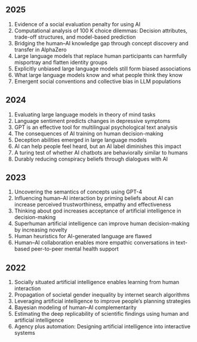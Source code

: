 ## 2025
1. Evidence of a social evaluation penalty for using AI
2. Computational analysis of 100 K choice dilemmas: Decision attributes, trade-off structures, and model-based prediction
3. Bridging the human–AI knowledge gap through concept discovery and transfer in AlphaZero
4. Large language models that replace human participants can harmfully misportray and flatten identity groups
5. Explicitly unbiased large language models still form biased associations
6. What large language models know and what people think they know
7. Emergent social conventions and collective bias in LLM populations

## 2024
1. Evaluating large language models in theory of mind tasks
2. Language sentiment predicts changes in depressive symptoms
3. GPT is an effective tool for multilingual psychological text analysis
4. The consequences of AI training on human decision-making
5. Deception abilities emerged in large language models
6. AI can help people feel heard, but an AI label diminishes this impact
7. A turing test of whether AI chatbots are behaviorally similar to humans
8. Durably reducing conspiracy beliefs through dialogues with AI

## 2023
1. Uncovering the semantics of concepts using GPT-4
2. Influencing human–AI interaction by priming beliefs about AI can increase perceived trustworthiness, empathy and effectiveness
3. Thinking about god increases acceptance of artificial intelligence in decision-making
4. Superhuman artificial intelligence can improve human decision-making by increasing novelty
5. Human heuristics for AI-generated language are flawed
6. Human–AI collaboration enables more empathic conversations in text-based peer-to-peer mental health support

## 2022
1. Socially situated artificial intelligence enables learning from human interaction
2. Propagation of societal gender inequality by internet search algorithms
3. Leveraging artificial intelligence to improve people’s planning strategies
4. Bayesian modeling of human–AI complementarity
5. Estimating the deep replicability of scientific findings using human and artificial intelligence
6. Agency plus automation: Designing artificial intelligence into interactive systems